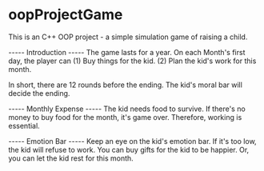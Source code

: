 # oopProjectGame
This is an C++ OOP project - a simple simulation game of raising a child.

----- Introduction -----
The game lasts for a year.
On each Month's first day, the player can
(1) Buy things for the kid.
(2) Plan the kid's work for this month.

In short, there are 12 rounds before the ending.
The kid's moral bar will decide the ending.

----- Monthly Expense -----
The kid needs food to survive.
If there's no money to buy food for the month, it's game over.
Therefore, working is essential.

----- Emotion Bar -----
Keep an eye on the kid's emotion bar.
If it's too low, the kid will refuse to work.
You can buy gifts for the kid to be happier.
Or, you can let the kid rest for this month.
